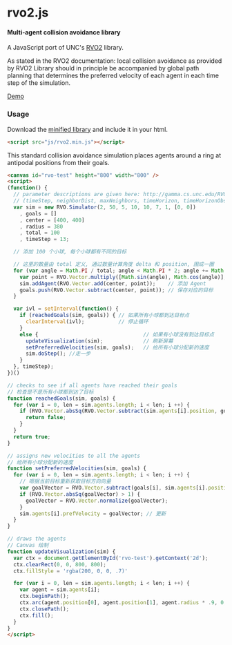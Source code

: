 rvo2.js
========

#### Multi-agent collision avoidance library ####

A JavaScript port of UNC's [RVO2](http://gamma.cs.unc.edu/RVO2/) library.

As stated in the RVO2 documentation: local collision avoidance as provided by RVO2 Library should in principle be accompanied by global path planning that determines the preferred velocity of each agent in each time step of the simulation.

[Demo](http://paulwe.github.com/rvo2.js/examples/example1.html)

### Usage ###

Download the [minified library](http://paulwe.github.com/rvo2.js/lib/rvo2.min.js) and include it in your html.

```html
<script src="js/rvo2.min.js"></script>
```

This standard collision avoidance simulation places agents around a ring at antipodal positions from their goals.

```html
<canvas id="rvo-test" height="800" width="800" />
<script>
(function() {
  // parameter descriptions are given here: http://gamma.cs.unc.edu/RVO2/documentation/2.0/params.html
  // (timeStep, neighborDist, maxNeighbors, timeHorizon, timeHorizonObst, radius, maxSpeed, velocity)
  var sim = new RVO.Simulator(2, 50, 5, 10, 10, 7, 1, [0, 0])
    , goals = []
    , center = [400, 400]
    , radius = 380
    , total = 100
    , timeStep = 13;

  // 添加 100 个小球, 每个小球都有不同的目标

  // 这里的数量由 total 定义, 通过数量计算角度 delta 和 position, 围成一圈
  for (var angle = Math.PI / total; angle < Math.PI * 2; angle += Math.PI / (.5 * total)) {
    var point = RVO.Vector.multiply([Math.sin(angle), Math.cos(angle)], radius);
    sim.addAgent(RVO.Vector.add(center, point));    // 添加 Agent
    goals.push(RVO.Vector.subtract(center, point)); // 保存对应的目标
  }

  var ivl = setInterval(function() {
    if (reachedGoals(sim, goals)) { // 如果所有小球都到达目标点
      clearInterval(ivl);           // 停止循环
    }
    else {                                  // 如果有小球没有到达目标点
      updateVisualization(sim);             // 刷新屏幕
      setPreferredVelocities(sim, goals);   // 给所有小球分配新的速度
      sim.doStep(); //走一步
    }
  }, timeStep);
})()

// checks to see if all agents have reached their goals
// 检查是不是所有小球都到达了目标
function reachedGoals(sim, goals) {
  for (var i = 0, len = sim.agents.length; i < len; i ++) {
    if (RVO.Vector.absSq(RVO.Vector.subtract(sim.agents[i].position, goals[i])) > 1) {
      return false;
    }
  }
  return true;
}

// assigns new velocities to all the agents
// 给所有小球分配新的速度
function setPreferredVelocities(sim, goals) {
  for (var i = 0, len = sim.agents.length; i < len; i ++) {
    // 嗯据当前目标重新获取目标方向向量
    var goalVector = RVO.Vector.subtract(goals[i], sim.agents[i].position);
    if (RVO.Vector.absSq(goalVector) > 1) {
      goalVector = RVO.Vector.normalize(goalVector);
    }
    sim.agents[i].prefVelocity = goalVector; // 更新
  }
}

// draws the agents
// Canvas 绘制
function updateVisualization(sim) {
  var ctx = document.getElementById('rvo-test').getContext('2d');
  ctx.clearRect(0, 0, 800, 800);
  ctx.fillStyle = 'rgba(200, 0, 0, .7)'

  for (var i = 0, len = sim.agents.length; i < len; i ++) {
    var agent = sim.agents[i];
    ctx.beginPath();
    ctx.arc(agent.position[0], agent.position[1], agent.radius * .9, 0, Math.PI * 2);
    ctx.closePath();
    ctx.fill();
  }
}
</script>
```
